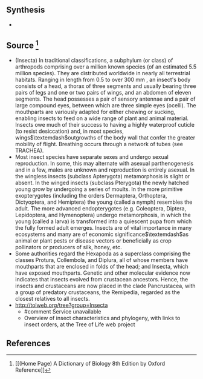 ## Synthesis
- 
## Source [^1]
- (Insecta) In traditional classifications, a subphylum (or class) of arthropods comprising over a million known species (of an estimated 5.5 million species). They are distributed worldwide in nearly all terrestrial habitats. Ranging in length from 0.5 to over 300 mm , an insect's body consists of a head, a thorax of three segments and usually bearing three pairs of legs and one or two pairs of wings, and an abdomen of eleven segments. The head possesses a pair of sensory antennae and a pair of large compound eyes, between which are three simple eyes (ocelli). The mouthparts are variously adapted for either chewing or sucking, enabling insects to feed on a wide range of plant and animal material. Insects owe much of their success to having a highly waterproof cuticle (to resist desiccation) and, in most species, wings$\textemdash$outgrowths of the body wall that confer the greater mobility of flight. Breathing occurs through a network of tubes (see TRACHEA).
- Most insect species have separate sexes and undergo sexual reproduction. In some, this may alternate with asexual parthenogenesis and in a few, males are unknown and reproduction is entirely asexual. In the wingless insects (subclass Apterygota) metamorphosis is slight or absent. In the winged insects (subclass Pterygota) the newly hatched young grow by undergoing a series of moults. In the more primitive exopterygotes (including the orders Dermaptera, Orthoptera, Dictyoptera, and Hemiptera) the young (called a nymph) resembles the adult. The more advanced endopterygotes (e.g. Coleoptera, Diptera, Lepidoptera, and Hymenoptera) undergo metamorphosis, in which the young (called a larva) is transformed into a quiescent pupa from which the fully formed adult emerges. Insects are of vital importance in many ecosystems and many are of economic significance$\textemdash$as animal or plant pests or disease vectors or beneficially as crop pollinators or producers of silk, honey, etc.
- Some authorities regard the Hexapoda as a superclass comprising the classes Protura, Collembola, and Diplura, all of whose members have mouthparts that are enclosed in folds of the head; and Insecta, which have exposed mouthparts. Genetic and other molecular evidence now indicates that insects evolved from crustacean ancestors. Hence, the insects and crustaceans are now placed in the clade Pancrustacea, with a group of predatory crustaceans, the Remipedia, regarded as the closest relatives to all insects.
- http://tolweb.org/tree?group=Insecta
	- #comment Service unavailable
	- Overview of insect characteristics and phylogeny, with links to insect orders, at the Tree of Life web project
## References

[^1]: [[(Home Page) A Dictionary of Biology 8th Edition by Oxford Reference]]
